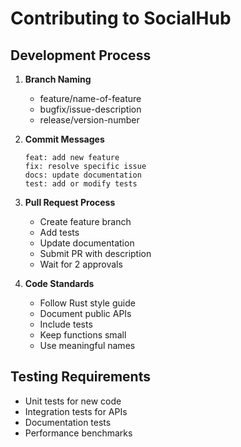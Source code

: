 # Contributing to SocialHub

## Development Process

1. **Branch Naming**
   - feature/name-of-feature
   - bugfix/issue-description
   - release/version-number

2. **Commit Messages**
   ```
   feat: add new feature
   fix: resolve specific issue
   docs: update documentation
   test: add or modify tests
   ```

3. **Pull Request Process**
   - Create feature branch
   - Add tests
   - Update documentation
   - Submit PR with description
   - Wait for 2 approvals

4. **Code Standards**
   - Follow Rust style guide
   - Document public APIs
   - Include tests
   - Keep functions small
   - Use meaningful names

## Testing Requirements

- Unit tests for new code
- Integration tests for APIs
- Documentation tests
- Performance benchmarks

